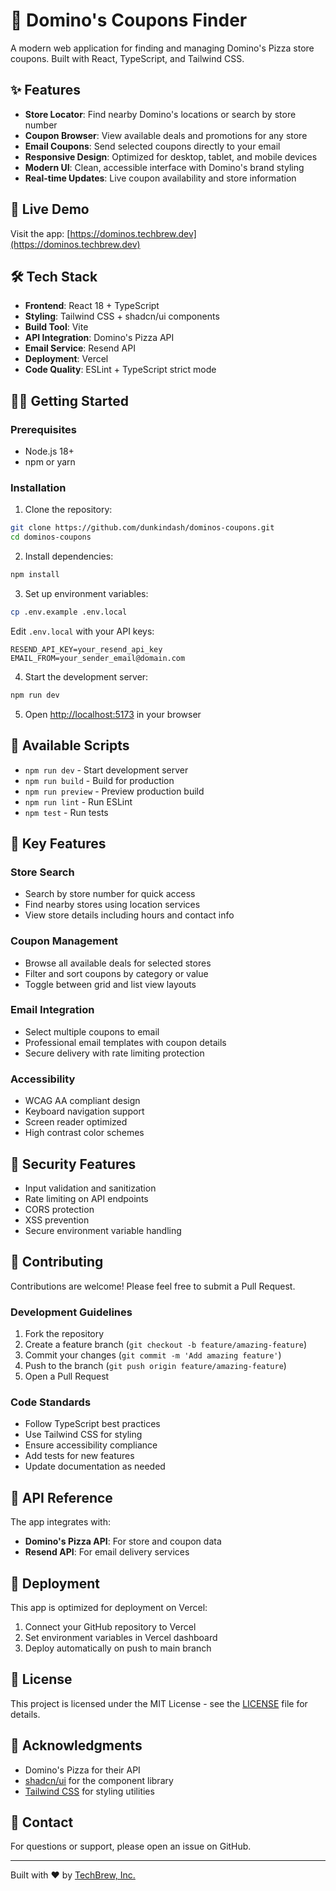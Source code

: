 # 🍕 Domino's Coupons Finder

A modern web application for finding and managing Domino's Pizza store coupons. Built with React, TypeScript, and Tailwind CSS.

## ✨ Features

- **Store Locator**: Find nearby Domino's locations or search by store number
- **Coupon Browser**: View available deals and promotions for any store
- **Email Coupons**: Send selected coupons directly to your email
- **Responsive Design**: Optimized for desktop, tablet, and mobile devices
- **Modern UI**: Clean, accessible interface with Domino's brand styling
- **Real-time Updates**: Live coupon availability and store information

## 🚀 Live Demo

Visit the app: [https://dominos.techbrew.dev](https://dominos.techbrew.dev)

## 🛠️ Tech Stack

- **Frontend**: React 18 + TypeScript
- **Styling**: Tailwind CSS + shadcn/ui components
- **Build Tool**: Vite
- **API Integration**: Domino's Pizza API
- **Email Service**: Resend API
- **Deployment**: Vercel
- **Code Quality**: ESLint + TypeScript strict mode

## 🏃‍♂️ Getting Started

### Prerequisites

- Node.js 18+
- npm or yarn

### Installation

1. Clone the repository:
```bash
git clone https://github.com/dunkindash/dominos-coupons.git
cd dominos-coupons
```

2. Install dependencies:
```bash
npm install
```

3. Set up environment variables:
```bash
cp .env.example .env.local
```

Edit `.env.local` with your API keys:
```env
RESEND_API_KEY=your_resend_api_key
EMAIL_FROM=your_sender_email@domain.com
```

4. Start the development server:
```bash
npm run dev
```

5. Open [http://localhost:5173](http://localhost:5173) in your browser

## 🔧 Available Scripts

- `npm run dev` - Start development server
- `npm run build` - Build for production
- `npm run preview` - Preview production build
- `npm run lint` - Run ESLint
- `npm test` - Run tests

## 🌟 Key Features

### Store Search
- Search by store number for quick access
- Find nearby stores using location services
- View store details including hours and contact info

### Coupon Management
- Browse all available deals for selected stores
- Filter and sort coupons by category or value
- Toggle between grid and list view layouts

### Email Integration
- Select multiple coupons to email
- Professional email templates with coupon details
- Secure delivery with rate limiting protection

### Accessibility
- WCAG AA compliant design
- Keyboard navigation support
- Screen reader optimized
- High contrast color schemes

## 🔐 Security Features

- Input validation and sanitization
- Rate limiting on API endpoints
- CORS protection
- XSS prevention
- Secure environment variable handling

## 🤝 Contributing

Contributions are welcome! Please feel free to submit a Pull Request.

### Development Guidelines

1. Fork the repository
2. Create a feature branch (`git checkout -b feature/amazing-feature`)
3. Commit your changes (`git commit -m 'Add amazing feature'`)
4. Push to the branch (`git push origin feature/amazing-feature`)
5. Open a Pull Request

### Code Standards

- Follow TypeScript best practices
- Use Tailwind CSS for styling
- Ensure accessibility compliance
- Add tests for new features
- Update documentation as needed

## 📝 API Reference

The app integrates with:
- **Domino's Pizza API**: For store and coupon data
- **Resend API**: For email delivery services

## 🚀 Deployment

This app is optimized for deployment on Vercel:

1. Connect your GitHub repository to Vercel
2. Set environment variables in Vercel dashboard
3. Deploy automatically on push to main branch

## 📄 License

This project is licensed under the MIT License - see the [LICENSE](LICENSE) file for details.

## 🙏 Acknowledgments

- Domino's Pizza for their API
- [shadcn/ui](https://ui.shadcn.com/) for the component library
- [Tailwind CSS](https://tailwindcss.com/) for styling utilities

## 📧 Contact

For questions or support, please open an issue on GitHub.

---

Built with ❤️ by [TechBrew, Inc.](https://github.com/dunkindash)